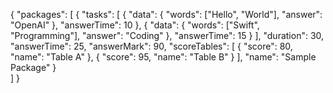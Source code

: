 {
  "packages": [
    {
      "tasks": [
        {
          "data": {
            "words": ["Hello", "World"],
            "answer": "OpenAI"
          },
          "answerTime": 10
        },
        {
          "data": {
            "words": ["Swift", "Programming"],
            "answer": "Coding"
          },
          "answerTime": 15
        }
      ],
      "duration": 30,
      "answerTime": 25,
      "answerMark": 90,
      "scoreTables": [
        {
          "score": 80,
          "name": "Table A"
        },
        {
          "score": 95,
          "name": "Table B"
        }
      ],
      "name": "Sample Package"
    }    
  ]
}
